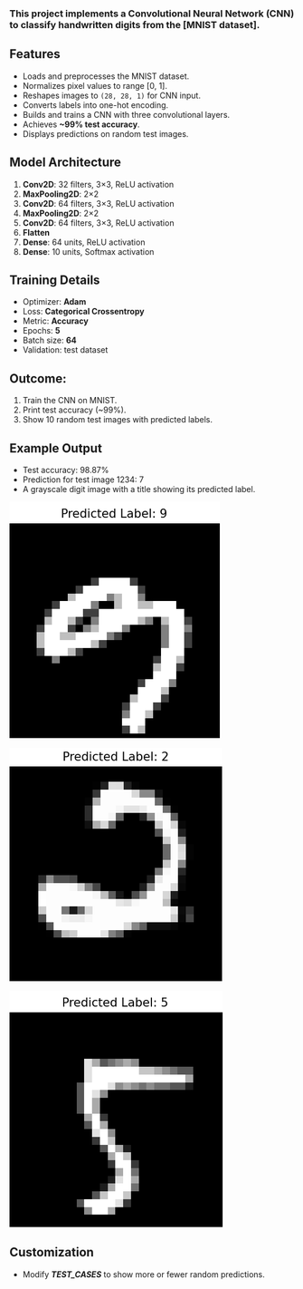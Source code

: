 ### This project implements a Convolutional Neural Network (CNN) to classify handwritten digits from the [MNIST dataset].
  


## Features
- Loads and preprocesses the MNIST dataset.
- Normalizes pixel values to range [0, 1].
- Reshapes images to `(28, 28, 1)` for CNN input.
- Converts labels into one-hot encoding.
- Builds and trains a CNN with three convolutional layers.
- Achieves **~99% test accuracy**.
- Displays predictions on random test images.



## Model Architecture
1. **Conv2D**: 32 filters, 3×3, ReLU activation  
2. **MaxPooling2D**: 2×2  
3. **Conv2D**: 64 filters, 3×3, ReLU activation  
4. **MaxPooling2D**: 2×2  
5. **Conv2D**: 64 filters, 3×3, ReLU activation  
6. **Flatten**  
7. **Dense**: 64 units, ReLU activation  
8. **Dense**: 10 units, Softmax activation  



## Training Details
- Optimizer: **Adam**  
- Loss: **Categorical Crossentropy**  
- Metric: **Accuracy**  
- Epochs: **5**  
- Batch size: **64**  
- Validation: test dataset  



## Outcome:
1. Train the CNN on MNIST.  
2. Print test accuracy (~99%).  
3. Show 10 random test images with predicted labels.  



## Example Output

- Test accuracy: 98.87%
- Prediction for test image 1234: 7
- A grayscale digit image with a title showing its predicted label.

![Example](images/sample1.png) 

![Example](images/sample2.png) 

![Example](images/sample3.png) 


## Customization
- Modify ***TEST_CASES*** to show more or fewer random predictions.  
